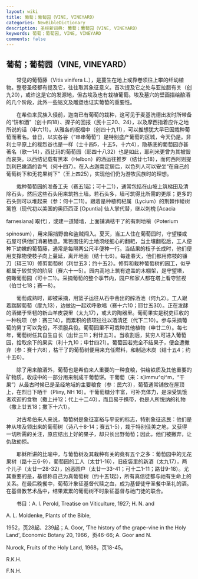 ```yaml
---
layout: wiki
title: 葡萄；葡萄园（VINE, VINEYARD）
categories: NewBibleDictionary
description: 圣经新词典: 葡萄；葡萄园（VINE, VINEYARD）
keywords: 葡萄；葡萄园, VINE, VINEYARD
comments: false
---
```


## 葡萄；葡萄园（VINE, VINEYARD）

　　常见的葡萄藤（Vitis vinifera L.），是蔓生在地上或靠卷须往上攀的纤幼植物。整卷圣经都有提及它，往往取其象征意义。首次提及它之处与亚拉腊有关（创九20），或许这是它的发源地，但古埃及也有栽植葡萄。埃及墓穴的壁画描绘酿酒的几个阶段，此外一些铭文及雕塑也证实葡萄的重要性。

　　在希伯来民族入侵前，迦南已有葡萄的栽种，这可见于麦基洗德出发时所带备的“饼和酒”（创十四18）、探子的回报（民十三20、24），以及摩西指着应许之地所说的话（申六11）。从雅各的祝福中（创四十九11），可以推想犹大早已因栽种葡萄而著名。昔日，以实各谷（“串串葡萄”）是特别盛产葡萄的区城，今天仍是。非利士平原上的梭烈谷也是一样（士十四5，十五5，十六4），隐基底的葡萄园亦甚著名（歌一14），西比玛的葡萄园（耶四十八32）也是如此，耶利米更曾为其被毁而哀哭。以西结记载有黑本（Helbon）的酒运往推罗（结廿七18），而何西阿则提到利巴嫩酒的香气（何十四7）。在入占迦南定居后，以色列人可以安坐“在自己的葡萄树下和无花果树下”（王上四25），实现他们仍为游牧民族时的理想。

　　栽种葡萄园的准备工夫（赛五1起；可十二1），通常包括在山坡上筑梯田及清除石头，然后这些石头用来筑挡土墙。若石头多，墙可筑得比所需的更厚；更多的石头则可以堆起来（参：何十二11）。跟着是种植枸杞属（Lycium）的荆棘作矮树篱笆（现代初以美国的奥匹西亚 [Opuntia] 仙人掌代替，继以刺槐 [Acacia

farnesiana] 取代），或建一道矮墙，上面铺满枯干了的有刺地榆（Poterium

spinosum），用来阻挡野兽和盗贼闯入。夏天，当工人住在葡萄园时，守望楼或石屋可供他们消暑栖息。篱笆围住的土地须经细心的翻耙，当土壤翻松后，工人便种下幼嫩的葡萄藤，通常是每隔两公尺半便种一行。当结果的枝子长成时，他们便用支撑物使枝子向上蔓延，离开地面（结十七6）。每逢春天，他们都用修枝的镰刀（珥三10）修剪葡萄树（利廿五3；约十五2）。修剪和栽种葡萄树的园工，似乎都属于较贫穷的阶层（赛六十一5）。园内高地上筑有遮盖的木棚架，是守望塔，俯瞰葡萄园（可十二1）。采摘葡萄的整个季节内，园户和家人都在塔上看守监视（伯廿七18；赛一8）。

　　葡萄成熟时，即被采摘，用篮子运往从石中凿出的醡酒池（何九2）。工人跟着踹醡葡萄（摩九13），边做边一起欢呼歌唱（赛十六10；耶廿五30）。正在发酵的酒储于坚韧的新山羊皮袋里（太九17），或大的陶器里。葡萄果实是税吏征收的一种税项（参：赛三14），而累积的债项往往以酒清还（代下二10）。参与采摘葡萄的男丁可以免役，不须服兵役。葡萄园里不可栽种其他植物（申廿二9）。每七年，葡萄树任其自生自长（出廿三11；利廿五3）。当收割后，贫穷人可进入葡萄园，拾取余下的果实（利十九10；申廿四21）。葡萄园若完全不结果子，便会遭撇弃（参：赛十六8），枯干了的葡萄树便用来充任燃料，和制造木炭（结十五4；约十五6）。

　　除了用来酿酒外，葡萄也是希伯来人重要的一种食粮，供给铁质及其他重要的矿物质。收成中的一部分用来制成干葡萄饼。干葡萄（来：s]immu^qi^m，“干果”）从最古时候已是圣经地域的主要粮食（参：民六3），葡萄通常铺放在屋顶上，在烈日下晒干（Pliny, NH 16）。干葡萄糖分丰富，可补充体力，是深受饥饿者欢迎的食物（撒上卅12；代上十二40），而且易于携带，也是人所悦纳的礼物（撒上廿五18；撒下十六1）。

　　对古希伯来人来说，葡萄树是象征富裕与平安的标志，特别象征选民：他们是神从埃及领出来的葡萄树（诗八十8-14；赛五1-5），栽于特别佳美之地，又获得一切所需的关注，原应结出上好的果子，却只长出野葡萄；因此，他们被撇弃，让仇敌劫掠。

　　耶稣所讲的比喻中，与葡萄树及其栽种有关的竟有五个之多：葡萄园中的无花果树（路十三6-9），葡萄园的工人（太廿1-16），旧皮袋里的新酒（太九17），两个儿子（太廿一28-32），凶恶园户（太廿一33-41；可十二1-11；路廿9-18）。尤其重要的是，基督称自己为真葡萄树（约十五1起），所有真信徒都与祂有生命上的关系。在最后晚餐中，葡萄汁象征基督代赎之血，成为基督徒守圣餐中圣礼的酒。在基督教艺术品中，结果累累的葡萄树不时象征基督与祂门徒的联合。

　　书目：A. I. Perold, Treatise on Viticulture, 1927; H. N. and

A. L. Moldenke, Plants of the Bible,

1952，页28起、239起；A. Goor, 'The history of the grape-vine in the Holy Land', Economic Botany 20, 1966，页46-66; A. Goor and N.

Nurock, Fruits of the Holy Land, 1968，页18-45。

R.K.H.

F.N.H.






